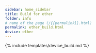 ```yaml
---
sidebar: home_sidebar
title: Build for ether
folder: info
# name of the page (/{{permalink}}.html)
permalink: ether_build.html
device: ether
---
```

{% include templates/device_build.md %}
